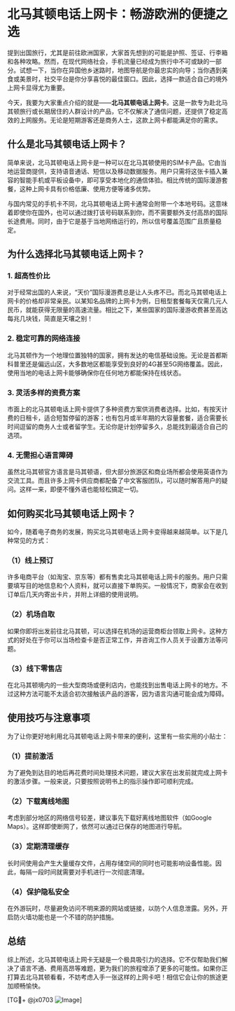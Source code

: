 # 北马其顿电话上网卡：畅游欧洲的便捷之选

提到出国旅行，尤其是前往欧洲国家，大家首先想到的可能是护照、签证、行李箱和各种攻略。然而，在现代网络社会，手机流量已经成为旅行中不可或缺的一部分。试想一下，当你在异国他乡迷路时，地图导航是你最忠实的向导；当你遇到美食或美景时，社交平台是你分享喜悦的最佳窗口。因此，选择一款适合自己的境外上网卡显得尤为重要。

今天，我要为大家重点介绍的就是——**北马其顿电话上网卡**。这是一款专为赴北马其顿旅行或长期居住的人群设计的产品，它不仅解决了通信问题，还提供了稳定高效的上网服务。无论是短期游客还是商务人士，这款上网卡都能满足你的需求。

## 什么是北马其顿电话上网卡？

简单来说，北马其顿电话上网卡是一种可以在北马其顿使用的SIM卡产品。它由当地运营商提供，支持语音通话、短信以及移动数据服务。用户只需将这张卡插入兼容的智能手机或平板设备中，即可享受本地化的通信体验。相比传统的国际漫游套餐，这种上网卡具有价格低廉、使用方便等诸多优势。

与国内常见的手机卡不同，北马其顿电话上网卡通常会附带一个本地号码。这意味着即使你在国外，也可以通过拨打该号码联系到你，而不需要额外支付高昂的国际长途费用。同时，由于它是基于当地网络运行的，所以信号覆盖范围广且质量稳定。

## 为什么选择北马其顿电话上网卡？

### 1. 超高性价比
对于经常出国的人来说，“天价”国际漫游费总是让人头疼不已。而北马其顿电话上网卡的价格却非常亲民。以某知名品牌的上网卡为例，日租型套餐每天仅需几元人民币，就能获得无限量的高速流量。相比之下，某些国家的国际漫游收费甚至高达每兆几块钱，简直是天壤之别！

### 2. 稳定可靠的网络连接
北马其顿作为一个地理位置独特的国家，拥有发达的电信基础设施。无论是首都斯科普里还是偏远山区，大多数地区都能享受到良好的4G甚至5G网络覆盖。因此，使用当地的电话上网卡能够确保你在任何地方都能保持在线状态。

### 3. 灵活多样的资费方案
市面上的北马其顿电话上网卡提供了多种资费方案供消费者选择。比如，有按天计费的日租卡，适合短暂停留的游客；也有包月或半年期的大容量套餐，适合需要长时间逗留的商务人士或者留学生。无论你是计划停留多久，总能找到最适合自己的选项。

### 4. 无需担心语言障碍
虽然北马其顿官方语言是马其顿语，但大部分旅游区和商业场所都会使用英语作为交流工具。而且许多上网卡供应商都配备了中文客服团队，可以随时解答用户的疑问。这样一来，即便不懂外语也能轻松搞定一切。

## 如何购买北马其顿电话上网卡？

如今，随着电子商务的发展，购买北马其顿电话上网卡变得越来越简单。以下是几种常见的方式：

### （1）线上预订
许多电商平台（如淘宝、京东等）都有售卖北马其顿电话上网卡的服务。用户只需要填写目的地信息和个人资料，就可以直接下单购买。一般情况下，商家会在收到订单后几天内寄出卡片，并附上详细的使用说明。

### （2）机场自取
如果你即将出发前往北马其顿，可以选择在机场的运营商柜台领取上网卡。这种方式的好处在于你可以当场检查卡是否正常工作，并咨询工作人员关于设置方法等问题。

### （3）线下零售店
在北马其顿境内的一些大型商场或便利店内，也能找到出售电话上网卡的地方。不过这种方法可能不太适合初次接触该产品的游客，因为语言沟通可能会成为障碍。

## 使用技巧与注意事项

为了让你更好地利用北马其顿电话上网卡带来的便利，这里有一些实用的小贴士：

### （1）提前激活
为了避免到达目的地后再花费时间处理技术问题，建议大家在出发前就完成上网卡的激活步骤。一般来说，只要按照说明书上的指示操作即可顺利完成。

### （2）下载离线地图
考虑到部分地区的网络信号较差，建议事先下载好离线地图软件（如Google Maps）。这样即使断网了，依然可以通过已保存的地图进行导航。

### （3）定期清理缓存
长时间使用会产生大量缓存文件，占用存储空间的同时也可能影响设备性能。因此，每隔一段时间就需要对手机进行一次彻底清理。

### （4）保护隐私安全
在外游玩时，尽量避免访问不明来源的网站或链接，以防个人信息泄露。另外，开启防火墙功能也是一个不错的防护措施。

## 总结

综上所述，北马其顿电话上网卡无疑是一个极具吸引力的选择。它不仅帮助我们解决了语言不通、费用高昂等难题，更为我们的旅程增添了更多的可能性。如果你正打算去北马其顿看看，不妨考虑入手一张这样的上网卡吧！相信它会让你的旅途更加顺畅愉快。

[TG💪+ @jx0703 ![Image](https://github.com/user-attachments/assets/dbca1d08-cadb-493c-b0ec-ad6f7a83f270)]